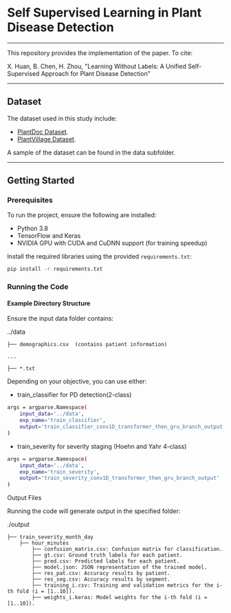 # Self Supervised Learning in Plant Disease Detection
---
This repository provides the implementation of the paper.  To cite:

X. Huan, B. Chen, H. Zhou, "Learning Without Labels: A Unified Self-Supervised Approach for Plant Disease Detection" 

---

## Dataset

The dataset used in this study include:
- [PlantDoc Dataset](https://github.com/pratikkayal/PlantDoc-Dataset).
- [PlantVillage Dataset](https://github.com/spMohanty/PlantVillage-Dataset). 

A sample of the dataset can be found in the data subfolder.

---       

## Getting Started
### Prerequisites

To run the project, ensure the following are installed:
- Python 3.8
- TensorFlow and Keras
- NVIDIA GPU with CUDA and CuDNN support (for training speedup)

Install the required libraries using the provided `requirements.txt`:
```bash
pip install -r requirements.txt

```
### Running the Code

#### Example Directory Structure

Ensure the input data folder contains:

../data

    ├── demographics.csv  (contains patient information)
    
    ...
    
    ├── *.txt          
           
Depending on your objective, you can use either:
- train_classifier for PD detection(2-class)

```bash
args = argparse.Namespace(
    input_data='../data',
    exp_name='train_classifier',
    output='train_classifier_conv1D_transformer_then_gru_branch_output'
)

```

- train_severity for severity staging (Hoehn and Yahr 4-class)

```bash
args = argparse.Namespace(
    input_data='../data',
    exp_name='train_severity',
    output='train_severity_conv1D_transformer_then_gru_branch_output'
)

```

Output Files

Running the code will generate output in the specified folder:

./output

    ├── train_severity_month_day
        ├── hour_minutes
            ├── confusion_matrix.csv: Confusion matrix for classification.
            ├── gt.csv: Ground truth labels for each patient.
            ├── pred.csv: Predicted labels for each patient.
            ├── model.json: JSON representation of the trained model.
            ├── res_pat.csv: Accuracy results by patient.
            ├── res_seg.csv: Accuracy results by segment.
            ├── training_i.csv: Training and validation metrics for the i-th fold (i = [1..10]).
            ├── weights_i.keras: Model weights for the i-th fold (i = [1..10]).
